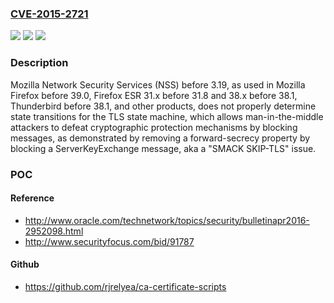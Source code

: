 ### [CVE-2015-2721](https://cve.mitre.org/cgi-bin/cvename.cgi?name=CVE-2015-2721)
![](https://img.shields.io/static/v1?label=Product&message=n%2Fa&color=blue)
![](https://img.shields.io/static/v1?label=Version&message=n%2Fa&color=blue)
![](https://img.shields.io/static/v1?label=Vulnerability&message=n%2Fa&color=brighgreen)

### Description

Mozilla Network Security Services (NSS) before 3.19, as used in Mozilla Firefox before 39.0, Firefox ESR 31.x before 31.8 and 38.x before 38.1, Thunderbird before 38.1, and other products, does not properly determine state transitions for the TLS state machine, which allows man-in-the-middle attackers to defeat cryptographic protection mechanisms by blocking messages, as demonstrated by removing a forward-secrecy property by blocking a ServerKeyExchange message, aka a "SMACK SKIP-TLS" issue.

### POC

#### Reference
- http://www.oracle.com/technetwork/topics/security/bulletinapr2016-2952098.html
- http://www.securityfocus.com/bid/91787

#### Github
- https://github.com/rjrelyea/ca-certificate-scripts

